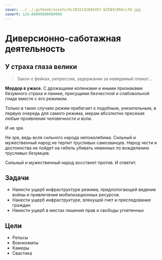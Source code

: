 ```yaml
---
cover: ../../.gitbook/assets/bc1032141682457.62583c05bcc7d.jpg
coverY: 124.69999999999999
---
```


# Диверсионно-саботажная деятельность

## У страха глаза велики

> Закон о фейках, репрессии, задержания за невидимый плакат...

**Мордор в ужасе.** С дрожащими коленками и иными признаками безумного страха и паники, присущими безчестной и слабовольной гниде вместе с его режимом.

Только в таких случаях режим прибегает к подобным, унизительным, в первую очередь для самого режима, мерам абсолютно пресекая любые проявления человечности и воли.

И не зря.

Не зря, ведь воля сильного народа непоколебима. Сильный и мужественный народ не терпит трусливых самозванцев. Народ чести и достоинства не пойдет на гибель убивать невинных по вожделению трусливых безумцев.

Сильный и мужественный народ восстанет против. И ответит.

## Задачи

* Нанести ущерб инфраструктуре режима, предпологающей ведение войны и привлечение мобилизационных ресурсов.&#x20;
* Нанести ущерб инфраструктуре, влекущей гнет и преследование граждан
* Нанести ущерб в местах лишения прав и свободы угнетенных

## Цели

* Рельсы
* Военкоматы
* Камеры
* Свастика
